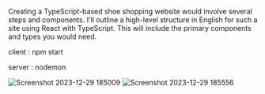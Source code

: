 

Creating a TypeScript-based shoe shopping website would involve several steps and components. I'll outline a high-level structure in English for such a site using React with TypeScript. This will include the primary components and types you would need.


client : npm start 

server : nodemon



![Screenshot 2023-12-29 185009](https://github.com/ehababuresh/techit/assets/110368166/59090e94-9737-428e-81b3-e3d3edfb3ad6)
![Screenshot 2023-12-29 185556](https://github.com/ehababuresh/techit/assets/110368166/57653d2f-1843-432f-abc5-695320cd0f62)
